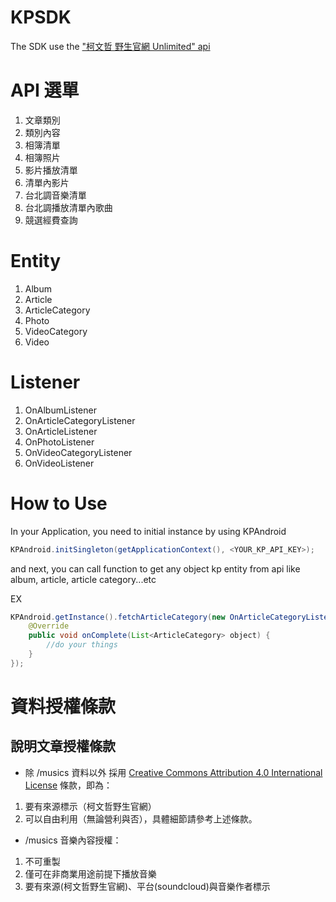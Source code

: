 KPSDK
=====

The SDK use the ["柯文哲 野生官網 Unlimited" api](http://unlimited.kptaipei.tw/)

# API 選單
1. 文章類別
2. 類別內容
3. 相簿清單
4. 相簿照片
5. 影片播放清單
6. 清單內影片
7. 台北調音樂清單
8. 台北調播放清單內歌曲
9. 競選經費查詢

# Entity

1. Album
2. Article
3. ArticleCategory
4. Photo
5. VideoCategory
6. Video


# Listener

1. OnAlbumListener
2. OnArticleCategoryListener
3. OnArticleListener
4. OnPhotoListener
5. OnVideoCategoryListener
6. OnVideoListener

# How to Use

In your Application, you need to initial instance by using KPAndroid

```Java
KPAndroid.initSingleton(getApplicationContext(), <YOUR_KP_API_KEY>);
```

and next, you can call function to get any object kp entity from api
like album, article, article category...etc

EX

```java
KPAndroid.getInstance().fetchArticleCategory(new OnArticleCategoryListener() {
	@Override
	public void onComplete(List<ArticleCategory> object) {
		//do your things
	}
});		
```

# 資料授權條款

## 說明文章授權條款

- 除 <a name="fenced-code-block">/musics</a> 資料以外 採用 [Creative Commons Attribution 4.0 International License](http://creativecommons.org/licenses/by/4.0/) 條款，即為：
 1. 要有來源標示（柯文哲野生官網）
 2. 可以自由利用（無論營利與否），具體細節請參考上述條款。
- /musics 音樂內容授權：
 1. 不可重製
 2. 僅可在非商業用途前提下播放音樂
 3. 要有來源(柯文哲野生官網)、平台(soundcloud)與音樂作者標示